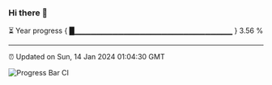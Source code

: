 ### Hi there 👋

⏳ Year progress { █▁▁▁▁▁▁▁▁▁▁▁▁▁▁▁▁▁▁▁▁▁▁▁▁▁▁▁▁▁ } 3.56 %

---

⏰ Updated on Sun, 14 Jan 2024 01:04:30 GMT

![Progress Bar CI](https://github.com/JuvenileQ/Progress-Bar-CI/workflows/main/badge.svg)
